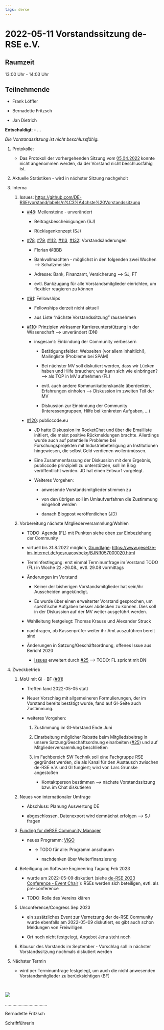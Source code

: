 ```yaml
---
tags: derse
---
```


2022-05-11 Vorstandssitzung de-RSE e.V.
=======================================

Raumzeit
--------

13:00 Uhr - 14:03 Uhr

Teilnehmende
------------

-   Frank Löffler

-   Bernadette Fritzsch

-   Jan Dietrich

**Entschuldigt**: - ...

*Die Vorstandssitzung ist nicht beschlussfähig.*

1.  Protokolle:

    -   Das Protokoll der vorhergehenden Sitzung vom
        [05.04.2022](https://github.com/DE-RSE/protokolle/blob/master/Vorstandssitzungen/Protokoll-Vorstand-deRSE-2022-04-05.md)
        konnte nicht angenommen werden, da der Vorstand nicht beschlussfähig
        ist.

2.  Aktuelle Statistiken - wird in nächster Sitzung nachgeholt

3.  Interna

    1.  Issues:
        https://github.com/DE-RSE/vorstand/labels/n%C3%A4chste%20Vorstandssitzung

        -   [\#48](https://github.com/DE-RSE/vorstand/issues/48): Meilensteine -
            unverändert

            -   Beitragsbescheinigungen (SJ)

            -   Rücklagenkonzept (SJ)

        -   [\#78](https://github.com/DE-RSE/vorstand/issues/78),
            [\#79](https://github.com/DE-RSE/vorstand/issues/79),
            [\#112](https://github.com/DE-RSE/vorstand/issues/112),
            [\#113](https://github.com/DE-RSE/vorstand/issues/113),
            [\#132](https://github.com/DE-RSE/vorstand/issues/132):
            Vorstandsänderungen

            -   Florian @BBB

            -   Bankvollmachten - möglichst in den folgenden zwei Wochen --\>
                Schatzmeister

            -   Adresse: Bank, Finanzamt, Versicherung --\> SJ, FT

            -   evtl. Bankzugang für alle Vorstandsmitglieder einrichten, um
                flexibler reagieren zu können

        -   [\#91](https://github.com/DE-RSE/vorstand/issues/91): Fellowships

            -   Fellowships derzeit nicht aktuell

            -   aus Liste “nächste Vorstandssitzung” rausnehmen

        -   [\#110](https://github.com/DE-RSE/vorstand/issues/110): Prinzipien
            wirksamer Karriereunterstützung in der Wissenschaft --\> unverändert
            (DN)

            -   insgesamt: Einbindung der Community verbessern

                -   Betätigungsfelder: Webseiten (vor allem inhaltlich!),
                    Mailingliste (Probleme bei SPAM)

                -   Bei nächster MV soll diskutiert werden, dass wir Lücken
                    haben und Hilfe brauchen; wer kann sich wie einbringen? --\>
                    als TOP in MV aufnehmen (FL)

                -   evtl. auch andere Kommunikationskanäle überdenken,
                    Erfahrungen einholen --\> Diskussion im zweiten Teil der MV

                -   Diskussion zur Einbindung der Community (Interessengruppen,
                    Hilfe bei konkreten Aufgaben, ...)

        -   [\#120](https://github.com/DE-RSE/vorstand/issues/120):
            publiccode.eu

            -   JD hatte Diskussion im RocketChat und über die Emailliste
                initiiert, die meist positive Rückmeldungen brachte. Allerdings
                wurde auch auf potentielle Probleme bei Forschungsprojekten mit
                Industriebeteiligung an Institutionen hingewiesen, die selbst
                Geld verdienen wollen/müssen.

            -   Eine Zusammenfassung der Diskussion mit dem Ergebnis, publiccode
                prinzipiell zu unterstützen, soll im Blog veröffentlicht werden.
                JD hat einen Entwurf vorgelegt.

            -   Weiteres Vorgehen:

                -   anwesende Vorstandsmitglieder stimmen zu

                -   von den übrigen soll im Umlaufverfahren die Zustimmung
                    eingeholt werden

                -   danach Blogpost veröffentlichen (JD)

    2.  Vorbereitung nächste Mitgliederversammlung/Wahlen

        -   TODO: Agenda (FL) mit Punkten siehe oben zur Einbeziehung der
            Community

        -   virtuell bis 31.8.2022 möglich,
            [Grundlage](https://www.vereinsrecht.de/neue-sonderregelungen-fuer-vereine.h):
            https://www.gesetze-im-internet.de/gesruacovbekg/BJNR057000020.html

        -   Terminfestlegung: erst einmal Terminumfrage im Vorstand TODO (FL) in
            Woche 22.-26.08., evtl. 29.08 vormittags

        -   Änderungen im Vorstand

            -   Keiner der bisherigen Vorstandsmitglieder hat sein/ihr
                Ausscheiden angekündigt.

            -   Es wurde über einen erweiterter Vorstand gesprochen, um
                spezifische Aufgaben besser abdecken zu können. Dies soll in der
                Diskussion auf der MV weiter ausgeführt werden.

        -   Wahlleitung festgelegt: Thomas Krause und Alexander Struck

        -   nachfragen, ob Kassenprüfer weiter ihr Amt auszuführen bereit sind

        -   Änderungen in Satzung/Geschäftsordnung, offenes Issue aus Bericht
            2020

            -   [Issues](https://github.com/DE-RSE/satzung/issues) erweitert
                durch [\#25](https://github.com/DE-RSE/satzung/issues/25) --\>
                TODO: FL spricht mit DN

4.  Zweckbetrieb

    1.  MoU mit GI - BF ([\#81](https://github.com/DE-RSE/vorstand/issues/81))

        -   Treffen fand 2022-05-05 statt

        -   Neuer Vorschlag mit allgemeineren Formulierungen, der im Vorstand
            bereits bestätigt wurde, fand auf GI-Seite auch Zustimmung.

        -   weiteres Vorgehen:

            1.  Zustimmung im GI-Vorstand Ende Juni

            2.  Einarbeitung möglicher Rabatte beim Mitgliedsbeitrag in unsere
                Satzung/Geschäftsordnung einarbeiten
                ([\#25](https://github.com/DE-RSE/satzung/issues/25)) und auf
                Mitgliederversammlung beschließen

            3.  im Fachbereich SW Technik soll eine Fachgruppe RSE gegründet
                werden, die als Kanal für den Austausch zwischen de-RSE e.V. und
                GI fungiert; wird von Lars Grunske angestoßen

                -   Kontaktperson bestimmen --\> nächste Vorstandssitzung bzw.
                    im Chat diskutieren

    2.  Neues von internationaler Umfrage

        -   Abschluss: Planung Auswertung DE

        -   abgeschlossen, Datenexport wird demnächst erfolgen --\> SJ fragen

    3.  [Funding for deRSE Community
        Manager](https://pad.gwdg.de/lwL9YnSPSmavv74woU_pkA#)

        -   neues Programm:
            [VIGO](https://www.dfg.de/foerderung/info_wissenschaft/info_wissenschaft_22_18/index.html)

            -   → TODO für alle: Programm anschauen

                -   nachdenken über Weiterfinanzierung

    4.  Beteiligung an Software Engineering Tagung Feb 2023

        -   wurde am 2022-05-09 diskutiert (siehe [de-RSE 2023 Conference -
            Event
            Chair](https://pad.gwdg.de/2OCL6wTxSCmqWY4TNJCI4Q?both#finding-deRSE-2023-event-chair)
            ): RSEs werden sich beteiligen, evtl. als pre-conference

        -   TODO: Rolle des Vereins klären

    5.  Unconference/Congress Sep 2023

        -   ein zusätzliches Event zur Vernetzung der de-RSE Community wurde
            ebenfalls am 2022-05-09 diskutiert, es gibt auch schon Meldungen von
            Freiwilligen.

        -   Ort noch nicht festgelegt, Angebot Jena steht noch

    6.  Klausur des Vorstands im September - Vorschlag soll in nächster
        Vorstandssitzung nochmals diskutiert werden

5.  Nächster Termin

    -   wird per Terminumfrage festgelegt, um auch die nicht anwesenden
        Vorstandsmitglieder zu berücksichtigen (BF)

 

![](spacer.jpg)

..................................

Bernadette Fritzsch

Schriftführerin

